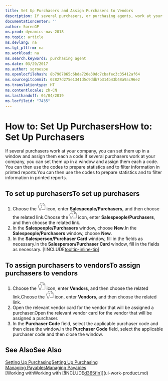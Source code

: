 ```yaml
---
title: Set Up Purchasers and Assign Purchasers to Vendors
description: If several purchasers, or purchasing agents, work at your company, you can organize them for statistical analysis.
documentationcenter: ''
author: SorenGP
ms.prod: dynamics-nav-2018
ms.topic: article
ms.devlang: na
ms.tgt_pltfrm: na
ms.workload: na
ms.search.keywords: purchasing agent
ms.date: 03/29/2017
ms.author: sgroespe
ms.openlocfilehash: 8b7907865c6bda720e39dc7cbafec3c35412af64
ms.sourcegitcommit: 02827d275e1341d5c9ddb7b314b43b48a9ac96e2
ms.translationtype: HT
ms.contentlocale: zh-CN
ms.lasthandoff: 04/04/2019
ms.locfileid: "7435"
---
```

# <a name="how-to-set-up-purchasers"></a><span data-ttu-id="72874-103">How to: Set Up Purchasers</span><span class="sxs-lookup"><span data-stu-id="72874-103">How to: Set Up Purchasers</span></span>
<span data-ttu-id="72874-104">If several purchasers work at your company, you can set them up in a window and assign them each a code.</span><span class="sxs-lookup"><span data-stu-id="72874-104">If several purchasers work at your company, you can set them up in a window and assign them each a code.</span></span> <span data-ttu-id="72874-105">You can then use the codes to prepare statistics and to filter information in printed reports.</span><span class="sxs-lookup"><span data-stu-id="72874-105">You can then use the codes to prepare statistics and to filter information in printed reports.</span></span>

## <a name="to-set-up-purchasers"></a><span data-ttu-id="72874-106">To set up purchasers</span><span class="sxs-lookup"><span data-stu-id="72874-106">To set up purchasers</span></span>
1. <span data-ttu-id="72874-107">Choose the ![Search for Page or Report](media/ui-search/search_small.png "Search for Page or Report icon") icon, enter **Salespeople/Purchasers**, and then choose the related link.</span><span class="sxs-lookup"><span data-stu-id="72874-107">Choose the ![Search for Page or Report](media/ui-search/search_small.png "Search for Page or Report icon") icon, enter **Salespeople/Purchasers**, and then choose the related link.</span></span>
2. <span data-ttu-id="72874-108">In the **Salespeople/Purchasers** window, choose **New**.</span><span class="sxs-lookup"><span data-stu-id="72874-108">In the **Salespeople/Purchasers** window, choose **New**.</span></span>
3. <span data-ttu-id="72874-109">In the **Salesperson/Purchaser Card** window, fill in the fields as necessary.</span><span class="sxs-lookup"><span data-stu-id="72874-109">In the **Salesperson/Purchaser Card** window, fill in the fields as necessary.</span></span> [!INCLUDE[tooltip-inline-tip](includes/tooltip-inline-tip_md.md)]

## <a name="to-assign-purchasers-to-vendors"></a><span data-ttu-id="72874-110">To assign purchasers to vendors</span><span class="sxs-lookup"><span data-stu-id="72874-110">To assign purchasers to vendors</span></span>
1. <span data-ttu-id="72874-111">Choose the ![Search for Page or Report](media/ui-search/search_small.png "Search for Page or Report icon") icon, enter **Vendors**, and then choose the related link.</span><span class="sxs-lookup"><span data-stu-id="72874-111">Choose the ![Search for Page or Report](media/ui-search/search_small.png "Search for Page or Report icon") icon, enter **Vendors**, and then choose the related link.</span></span>
2. <span data-ttu-id="72874-112">Open the relevant vendor card for the vendor that will be assigned a purchaser.</span><span class="sxs-lookup"><span data-stu-id="72874-112">Open the relevant vendor card for the vendor that will be assigned a purchaser.</span></span>
3. <span data-ttu-id="72874-113">In the **Purchaser Code** field, select the applicable purchaser code and then close the window.</span><span class="sxs-lookup"><span data-stu-id="72874-113">In the **Purchaser Code** field, select the applicable purchaser code and then close the window.</span></span>

## <a name="see-also"></a><span data-ttu-id="72874-114">See Also</span><span class="sxs-lookup"><span data-stu-id="72874-114">See Also</span></span>
[<span data-ttu-id="72874-115">Setting Up Purchasing</span><span class="sxs-lookup"><span data-stu-id="72874-115">Setting Up Purchasing</span></span>](purchasing-setup-purchasing.md)  
[<span data-ttu-id="72874-116">Managing Payables</span><span class="sxs-lookup"><span data-stu-id="72874-116">Managing Payables</span></span>](payables-manage-payables.md)  
[<span data-ttu-id="72874-117">Working with</span><span class="sxs-lookup"><span data-stu-id="72874-117">Working with</span></span> [!INCLUDE[d365fin](includes/d365fin_md.md)]](ui-work-product.md)
